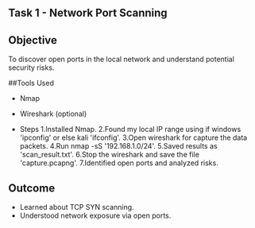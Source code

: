 ## Task 1 - Network Port Scanning

## Objective

To discover open ports in the local network and understand potential security risks.

##Tools Used

 * Nmap
 * Wireshark (optional)

* Steps
1.Installed Nmap.
2.Found my local IP range using if windows 'ipconfig' or else kali 'ifconfig'.
3.Open wireshark for capture the data packets.
4.Run nmap -sS '192.168.1.0/24'.
5.Saved results as 'scan_result.txt'.
6.Stop the wireshark and save the file 'capture.pcapng'.
7.Identified open ports and analyzed risks.

## Outcome

* Learned about TCP SYN scanning.
* Understood network exposure via open ports.
